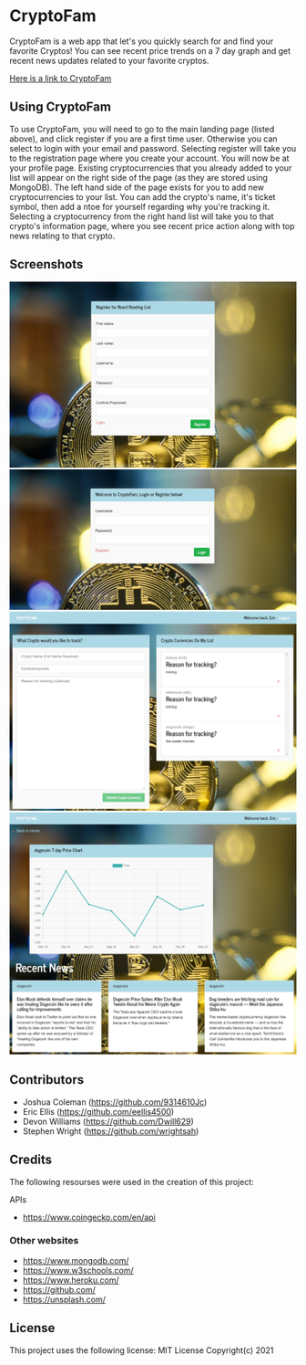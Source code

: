 # CryptoFam

CryptoFam is a web app that let's you quickly search for and find your favorite Cryptos! You can see recent price trends on a 7 day graph and get recent news updates related to your favorite cryptos.

<a href = "https://evening-reaches-40912.herokuapp.com/">Here is a link to CryptoFam</a>

## Using CryptoFam

To use CryptoFam, you will need to go to the main landing page (listed above), and click register if you are a first time user. Otherwise you can select to login with your email and password. Selecting register will take you to the registration page where you create your account. You will now be at your profile page. Existing cryptocurrencies that you already added to your list will appear on the right side of the page (as they are stored using MongoDB). The left hand side of the page exists for you to add new cryptocurrencies to your list. You can add the crypto's name, it's ticket symbol, then add a ntoe for yourself regarding why you're tracking it. Selecting a cryptocurrency from the right hand list will take you to that crypto's information page, where you see recent price action along with top news relating to that crypto.

## Screenshots

![registration](./client/src/utils/images/registerpage.jpg)
![login](./client/src/utils/images/loginpage.jpg)
![profile](./client/src/utils/images/dashboard.jpg)
![dashboard](./client/src/utils/images/dogecoin.jpg)

## Contributors

- Joshua Coleman (https://github.com/9314610Jc)
- Eric Ellis (https://github.com/eellis4500)
- Devon Williams (https://github.com/Dwill629)  
- Stephen Wright (https://github.com/wrightsah)  

## Credits

The following resourses were used in the creation of this project:

APIs
- https://www.coingecko.com/en/api

### Other websites

- https://www.mongodb.com/
- https://www.w3schools.com/
- https://www.heroku.com/
- https://github.com/
- https://unsplash.com/

## License

This project uses the following license: MIT License Copyright(c) 2021
